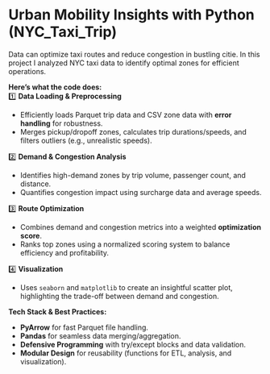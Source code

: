 # Urban Mobility Insights with Python (NYC_Taxi_Trip)
Data can optimize taxi routes and reduce congestion in bustling citie. In this project I analyzed NYC taxi data to identify optimal zones for efficient operations.

**Here’s what the code does:**  
1️⃣ **Data Loading & Preprocessing**  
- Efficiently loads Parquet trip data and CSV zone data with **error handling** for robustness.  
- Merges pickup/dropoff zones, calculates trip durations/speeds, and filters outliers (e.g., unrealistic speeds).  

2️⃣ **Demand & Congestion Analysis**  
- Identifies high-demand zones by trip volume, passenger count, and distance.  
- Quantifies congestion impact using surcharge data and average speeds.  

3️⃣ **Route Optimization**  
- Combines demand and congestion metrics into a weighted **optimization score**.  
- Ranks top zones using a normalized scoring system to balance efficiency and profitability.  

4️⃣ **Visualization**  
- Uses `seaborn` and `matplotlib` to create an insightful scatter plot, highlighting the trade-off between demand and congestion.  

**Tech Stack & Best Practices:**  
- **PyArrow** for fast Parquet file handling.  
- **Pandas** for seamless data merging/aggregation.  
- **Defensive Programming** with try/except blocks and data validation.  
- **Modular Design** for reusability (functions for ETL, analysis, and visualization).  
